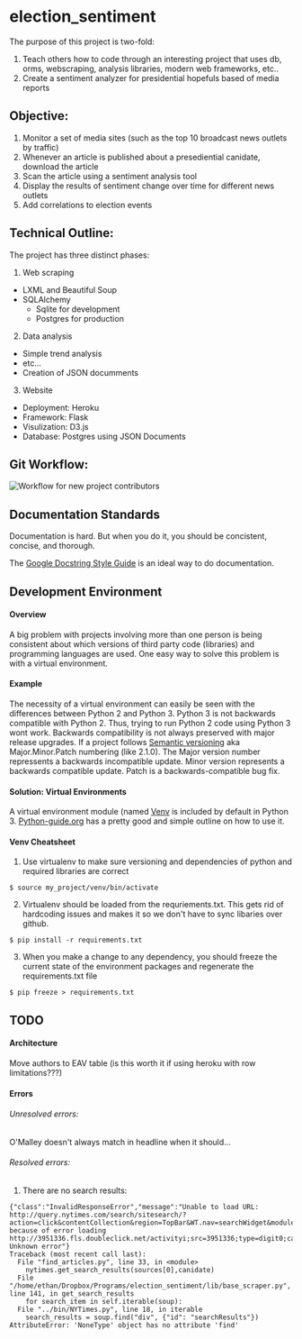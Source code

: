 # election_sentiment
The purpose of this project is two-fold:
1. Teach others how to code through an interesting project that uses db, orms, webscraping, analysis libraries, modern web frameworks, etc..
2. Create a sentiment analyzer for presidential hopefuls based of media reports 

## Objective: 

1. Monitor a set of media sites (such as the top 10 broadcast news outlets by traffic)
2. Whenever an article is published about a presediential canidate, download the article
3. Scan the article using a sentiment analysis tool
4. Display the results of sentiment change over time for different news outlets
5. Add correlations to election events

## Technical Outline:

The project has three distinct phases:

1. Web scraping
 - LXML and Beautiful Soup
 - SQLAlchemy 
    - Sqlite for development
    - Postgres for production

2. Data analysis
 - Simple trend analysis
 - etc...
 - Creation of JSON documments

3. Website
 - Deployment: Heroku
 - Framework: Flask
 - Visulization: D3.js
 - Database: Postgres using JSON Documents

## Git Workflow:

![Workflow for new project contributors](/img/git_workflow.png)

## Documentation Standards

Documentation is hard. But when you do it, you should be concistent, concise, and thorough. 

The [Google Docstring Style Guide](http://sphinxcontrib-napoleon.readthedocs.org/en/latest/example_google.html) is an ideal way to do documentation. 


## Development Environment

#### Overview

A big problem with projects involving more than one person is being consistent about which versions of third party code (libraries) and programming languages are used. One easy way to solve this problem is with a virtual environment. 

#### Example 

The necessity of a virtual environment can easily be seen with the differences between Python 2 and Python 3. Python 3 is not backwards compatible with Python 2. Thus, trying to run Python 2 code using Python 3 wont work. 
Backwards compatibility is not always preserved with major release upgrades. If a project follows [Semantic versioning](http://semver.org/) aka Major.Minor.Patch numbering (like 2.1.0). The Major version number repressents a backwards incompatible update. Minor version represents a backwards compatible update. Patch is a backwards-compatible bug fix. 

#### Solution: Virtual Environments

A virtual environment module (named [Venv](https://docs.python.org/3/library/venv.html) is included by default in Python 3. [Python-guide.org](http://docs.python-guide.org/en/latest/dev/virtualenvs/) has a pretty good and simple outline on how to use it. 

#### Venv Cheatsheet

1) Use virtualenv to make sure versioning and dependencies of python and required libraries are correct

`$ source my_project/venv/bin/activate`

2) Virtualenv should be loaded from the requriements.txt. This gets rid of hardcoding issues and makes it so we don't have to sync libaries over github.

`$ pip install -r requirements.txt`

3) When you make a change to any dependency, you should freeze the current state of the environment packages and regenerate the requirements.txt file

`$ pip freeze > requirements.txt`

## TODO

#### Architecture

Move authors to EAV table (is this worth it if using heroku with row limitations???)


#### Errors

###### Unresolved errors:

O'Malley doesn't always match in headline when it should...

###### Resolved errors:

1. There are no search results: 

```
{"class":"InvalidResponseError","message":"Unable to load URL: http://query.nytimes.com/search/sitesearch/?action=click&contentCollection&region=TopBar&WT.nav=searchWidget&module=SearchSubmit&pgtype=Homepage#/elizabeth+WARREN/since1851/allresults/23/allauthors/newest/ because of error loading http://3951336.fls.doubleclick.net/activityi;src=3951336;type=digit0;cat=tier30;ord=4332975815050.3037?: Unknown error"}
Traceback (most recent call last):
  File "find_articles.py", line 33, in <module>
    nytimes.get_search_results(sources[0],canidate)
  File "/home/ethan/Dropbox/Programs/election_sentiment/lib/base_scraper.py", line 141, in get_search_results
    for search_item in self.iterable(soup):
  File "../bin/NYTimes.py", line 18, in iterable
    search_results = soup.find("div", {"id": "searchResults"})
AttributeError: 'NoneType' object has no attribute 'find'
```

